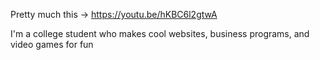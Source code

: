 Pretty much this -> https://youtu.be/hKBC6l2gtwA

I'm a college student who makes cool websites, business programs, and video games for fun

